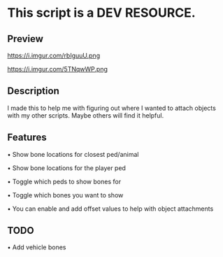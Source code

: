 #  This script is a DEV RESOURCE.


## Preview
https://i.imgur.com/rbIguuU.png

https://i.imgur.com/5TNqwWP.png


## Description

I made this to help me with figuring out where I wanted to attach objects with my other scripts. Maybe others will find it helpful.

## Features

• Show bone locations for closest ped/animal

• Show bone locations for the player ped

• Toggle which peds to show bones for

• Toggle which bones you want to show

• You can enable and add offset values to help with object attachments


## TODO
• Add vehicle bones
